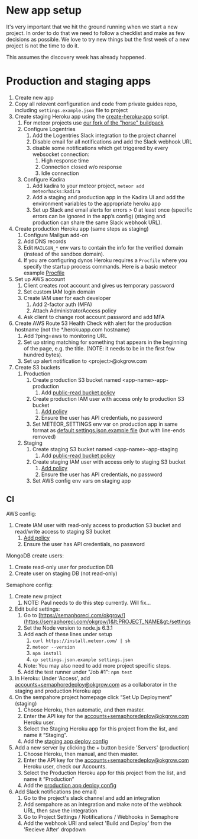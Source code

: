 # New app setup

It's very important that we hit the ground running when we start a new project. In order to do that we need to follow a checklist and make as few decisions as possible. We love to try new things but the first week of a new project is not the time to do it.

This assumes the discovery week has already happened.

# Production and staging apps

1. Create new app
1. Copy all relevent configuration and code from private guides repo, including `settings.example.json` file to project
1. Create staging Heroku app using the [create-heroku-app](scripts/create-heroku-app) script.
    1. For meteor projects use [our fork of the "horse" buildpack](https://github.com/okgrow/meteor-buildpack-horse.git)
    1. Configure Logentries
        1. Add the Logentries Slack integration to the project channel
        1. Disable email for all notifications and add the Slack webhook URL
        1. disable some notifications which get triggered by every websocket connection:
            1. High response time
            1. Connection closed w/o response
            1. Idle connection
    1. Configure Kadira
        1. Add kadira to your meteor project, `meteor add meteorhacks:kadira`
        1. Add a staging and production app in the Kadira UI and add the environment variables to the appropriate heroku app
        1. Set up Slack and email alerts for errors > 0 at least once (specific errors can be ignored in the app’s config) (staging and production can share the same Slack webhook URL).
1. Create production Heroku app (same steps as staging)
    1. Configure Mailgun add-on
      2. Add DNS records
      3. Edit `MAILGUN_*` env vars to contain the info for the verified domain (instead of the sandbox domain).
    1. If you are configuring dynos Heroku requires a `Procfile` where you specify the startup process commands. Here is a basic meteor example [Procfile](procfile-example)
1. Set up AWS account
    1. Client creates root account and gives us temporary password
    1. Set custom IAM login domain
    1. Create IAM user for each developer
        1. Add 2-factor auth (MFA)
        1. Attach AdministratorAccess policy
    1. Ask client to change root account password and add MFA
1. Create AWS Route 53 Health Check with alert for the production hostname (not the *.herokuapp.com hostname)
    1. Add ?ping=aws to monitoring URL
    1. Set up string matching for something that appears in the beginning of the page, e.g. the title. (NOTE: it needs to be in the first few hundred bytes).
    1. Set up alert notification to &lt;project&gt;@okgrow.com
1. Create S3 buckets
    1. Production
        1. Create production S3 bucket named &lt;app-name&gt;-app-production
            1. Add [public-read bucket policy](s3-bucket-public-read-policy.json)
        1. Create production IAM user with access only to production S3 bucket
            1. [Add policy](app-iam-user-policy.json)
            1. Ensure the user has API credentials, no password
        31. Set METEOR_SETTINGS env var on production app in same format as [default settings.json.example file](https://drive.google.com/open?id=0B4JoTt-NyIq5WUtWOFlkSDlXT2s) (but with line-ends removed)
    1. Staging
        1. Create staging S3 bucket named &lt;app-name&gt;-app-staging
            1. Add [public-read bucket policy](s3-bucket-public-read-policy.json)
        1. Create staging IAM user with access only to staging S3 bucket
            1. [Add policy](app-iam-user-policy.json)
            1. Ensure the user has API credentials, no password
        1. Set AWS config env vars on staging app

## CI

AWS config:

1. Create IAM user with read-only access to production S3 bucket and read/write access  to staging S3 bucket
    1. [Add policy](https://drive.google.com/open?id=0B4JoTt-NyIq5Y2RuYjZPTFAwd0U)
    2. Ensure the user has API credentials, no password

MongoDB create users:

1. Create read-only user for production DB
2. Create user on staging DB (not read-only)

Semaphore config:

1. Create new project
    1. NOTE: Paul needs to do this step currently. Will fix...
1. Edit build settings:
    1. Go to [https://semaphoreci.com/okgrow/](https://semaphoreci.com/okgrow/)&lt;PROJECT_NAME&gt;/settings
    1. Set the Node version to node.js 6.3.1
    1. Add each of these lines under setup
        1. `curl https://install.meteor.com/ | sh`
        1. `meteor --version`
        1. `npm install`
        1. `cp settings.json.example settings.json`
    1. Note: You may also need to add more project specific steps.
    1. Add the test runner under "Job #1": `npm test`
1. In Heroku: Under ‘Access’, add [accounts+semaphoredeploy@okgrow.com](mailto:accounts+semaphoredeploy@okgrow.com) as a collaborator in the staging and production Heroku app
1. On the sempahore project homepage click “Set Up Deployment” (staging)
    1. Choose Heroku, then automatic, and then master.
    1. Enter the API key for the [accounts+semaphoredeploy@okgrow.com](mailto:accounts+semaphoredeploy@okgrow.com) Heroku user.
    1. Select the Staging Heroku app for this project from the list, and name it “Staging”.
    1. Add the [staging app deploy config](semaphore-staging-deploy-config)
1. Add a new server by clicking the + button beside 'Servers' (production)
    1. Choose Heroku, then manual, and then master.
    1. Enter the API key for the [accounts+semaphoredeploy@okgrow.com](mailto:accounts+semaphoredeploy@okgrow.com) Heroku user, check our Accounts.
    1. Select the Production Heroku app for this project from the list, and name it “Production”
    1. Add the [production app deploy config](semaphore-production-deploy-config)
1. Add Slack notifications (no email)
    1. Go to the project's slack channel and add an integration
    1. Add sempahore as an integration and make note of the webhook URL, then save the integration
    1. Go to Project Settings / Notifications / Webhooks in Semaphore
    1. Add the webhook URl and select 'Build and Deploy' from the 'Recieve After' dropdown
